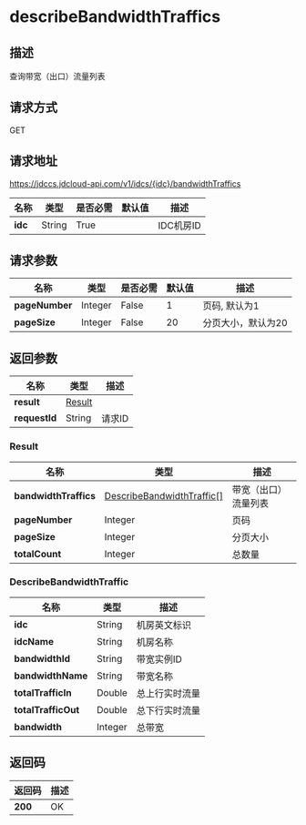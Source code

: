 # describeBandwidthTraffics


## 描述
查询带宽（出口）流量列表

## 请求方式
GET

## 请求地址
https://jdccs.jdcloud-api.com/v1/idcs/{idc}/bandwidthTraffics

|名称|类型|是否必需|默认值|描述|
|---|---|---|---|---|
|**idc**|String|True| |IDC机房ID|

## 请求参数
|名称|类型|是否必需|默认值|描述|
|---|---|---|---|---|
|**pageNumber**|Integer|False|1|页码, 默认为1|
|**pageSize**|Integer|False|20|分页大小，默认为20|


## 返回参数
|名称|类型|描述|
|---|---|---|
|**result**|[Result](describebandwidthtraffics#result)| |
|**requestId**|String|请求ID|

### <div id="result">Result</div>
|名称|类型|描述|
|---|---|---|
|**bandwidthTraffics**|[DescribeBandwidthTraffic[]](describebandwidthtraffics#describebandwidthtraffic)|带宽（出口）流量列表|
|**pageNumber**|Integer|页码|
|**pageSize**|Integer|分页大小|
|**totalCount**|Integer|总数量|
### <div id="describebandwidthtraffic">DescribeBandwidthTraffic</div>
|名称|类型|描述|
|---|---|---|
|**idc**|String|机房英文标识|
|**idcName**|String|机房名称|
|**bandwidthId**|String|带宽实例ID|
|**bandwidthName**|String|带宽名称|
|**totalTrafficIn**|Double|总上行实时流量|
|**totalTrafficOut**|Double|总下行实时流量|
|**bandwidth**|Integer|总带宽|

## 返回码
|返回码|描述|
|---|---|
|**200**|OK|
